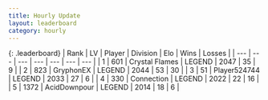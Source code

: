 ```yaml
---
title: Hourly Update
layout: leaderboard
category: hourly
---
```


{: .leaderboard}
| Rank | LV | Player | Division | Elo | Wins | Losses |
| --- | --- | --- | --- | --- | --- | --- |
| <span data-change="0">1</span> | 601 | <span title="ID: 163201">Crystal Flames</span> | LEGEND | <span data-change="0">2047</span> | <span data-change="0">35</span> | <span data-change="0">9</span> |
| <span data-change="2">2</span> | 823 | <span title="ID: 315148">GryphonEX</span> | LEGEND | <span data-change="21">2044</span> | <span data-change="3">53</span> | <span data-change="0">30</span> |
| <span data-change="0">3</span> | 51 | <span title="ID: 524744">Player524744</span> | LEGEND | <span data-change="0">2033</span> | <span data-change="0">27</span> | <span data-change="0">6</span> |
| <span data-change="1">4</span> | 330 | <span title="ID: 539711">Connection</span> | LEGEND | <span data-change="0">2022</span> | <span data-change="0">22</span> | <span data-change="0">16</span> |
| <span data-change="1">5</span> | 1372 | <span title="ID: 304661">AcidDownpour</span> | LEGEND | <span data-change="0">2014</span> | <span data-change="0">18</span> | <span data-change="0">6</span> |